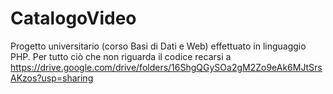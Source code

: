 # CatalogoVideo
Progetto universitario (corso Basi di Dati e Web) effettuato in linguaggio PHP.
Per tutto ciò che non riguarda il codice recarsi a https://drive.google.com/drive/folders/16ShgQGySOa2gM2Zo9eAk6MJtSrsAKzos?usp=sharing
